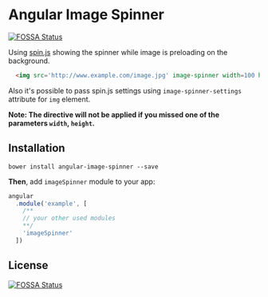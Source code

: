 # Angular Image Spinner
[![FOSSA Status](https://app.fossa.io/api/projects/git%2Bgithub.com%2Foivoodoo%2Fangular-image-spinner.svg?type=shield)](https://app.fossa.io/projects/git%2Bgithub.com%2Foivoodoo%2Fangular-image-spinner?ref=badge_shield)


Using [spin.js](http://fgnass.github.com/spin.js) showing the spinner while
image is preloading on the background.

```html
  <img src='http://www.example.com/image.jpg' image-spinner width=100 height=200 />
```

Also it's possible to pass spin.js settings using ```image-spinner-settings```
attribute for ```img``` element.

**Note: The directive will not be applied if you missed one of the parameters `width`, `height`.**


## Installation

```
bower install angular-image-spinner --save
```

**Then**, add `imageSpinner` module to your app:

```javascript
angular
  .module('example', [
    /**
    // your other used modules
    **/
    'imageSpinner'
  ])
```


## License
[![FOSSA Status](https://app.fossa.io/api/projects/git%2Bgithub.com%2Foivoodoo%2Fangular-image-spinner.svg?type=large)](https://app.fossa.io/projects/git%2Bgithub.com%2Foivoodoo%2Fangular-image-spinner?ref=badge_large)